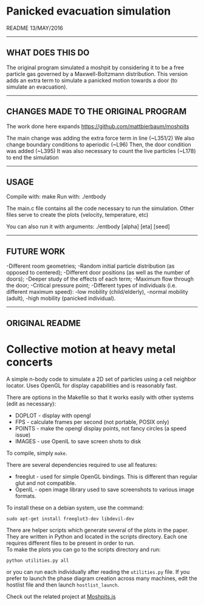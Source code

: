 Panicked evacuation simulation
==============================
README  13/MAY/2016

------------------------------
WHAT DOES THIS DO
------------------------------

The original program simulated a moshpit by considering it to be a free particle gas governed by a Maxwell-Boltzmann distribution.
This version adds an extra term to simulate a panicked motion towards a door (to simulate an evacuation).



------------------------------
CHANGES MADE TO THE ORIGINAL PROGRAM
------------------------------

The work done here expands https://github.com/mattbierbaum/moshpits

The main change was adding the extra force term in line (~L351/2)
We also change boundary conditions to aperiodic (~L96)
Then, the door condition was added (~L395)
It was also necessary to count the live particles (~L178) to end the simulation



------------------------------
USAGE
------------------------------
Compile with:		make 
Run with:		./entbody

The main.c file contains all the code necessary to run the simulation. 
Other files serve to create the plots (velocity, temperature, etc) 

You can also run it with 
arguments:			./entbody [alpha] [eta] [seed]	



------------------------------
FUTURE WORK
------------------------------

-Different room geometries;
-Random initial particle distribution (as opposed to centered);
-Different door positions (as well as the number of doors);
-Deeper study of the effects of each term;
-Maximum flow through the door; 
-Critical pressure point;
-Different types of individuals (i.e. different maximum speed): 
	-low mobility (child/elderly), 
	-normal mobility (adult), 
	-high mobility (panicked individual).


------------------------------------------------------------------------------------------
ORIGINAL README
------------------------------------------------------------------------------------------

Collective motion at heavy metal concerts
=========================================

A simple n-body code to simulate a 2D set of particles
using a cell neighbor locator. 
Uses OpenGL for display capabilities and is reasonably fast.

There are options in the Makefile so that it works easily
with other systems (edit as necessary):
 - DOPLOT - display with opengl
 - FPS    - calculate frames per second (not portable, POSIX only)
 - POINTS - make the opengl display points, not fancy circles (a speed issue)
 - IMAGES - use OpenIL to save screen shots to disk

To compile, simply `make`.

There are several dependencies required to use all features:
 - freeglut - used for simple OpenGL bindings.  This is different than regular glut and not compatible.
 - OpenIL - open image library used to save screenshots to various image formats.

To install these on a debian system, use the command:

    sudo apt-get install freeglut3-dev libdevil-dev    

There are helper scripts which generate several of the plots in the paper. 
They are written in Python and located in the scripts directory.  Each one
requires different files to be present in order to run.  
To make the plots you can go to the scripts directory and run:

    python utilities.py all

or you can run each individually after reading the `utilities.py` file.
If you prefer to launch the phase diagram creation across many machines, edit the hostlist
file and then launch `hostlist_launch`.  

Check out the related project at <a href="http://github.com/mattbierbaum/moshpits.js">Moshpits.js</a>
